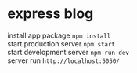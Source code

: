 # express blog

install app package `npm install`\
start production server `npm start`\
start development server `npm run dev`\
server run `http://localhost:5050/`